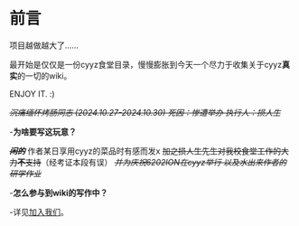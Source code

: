 # 前言

项目越做越大了……

最开始是仅仅是一份cyyz食堂目录，慢慢膨胀到今天一个尽力于收集关于cyyz**真实**的一切的wiki。

ENJOY IT. :)

<s>_沉痛缅怀烤肠同志 (2024.10.27-2024.10.30) 死因：惨遭举办 执行人：损人生_</s>

-**为啥要写这玩意？**

_<s>**闲的**</s>_  作者某日享用cyyz的菜品时有感而发x 
<s>加之损人生先生对我校食堂工作的大力**不**支持</s>（经考证本段有误）
_<s>并为庆祝6202ION在cyyz举行 以及水出来作者的研学作业</s>_

-**怎么参与到wiki的写作中？**

-详见[加入我们](intro/joinus.md)。



